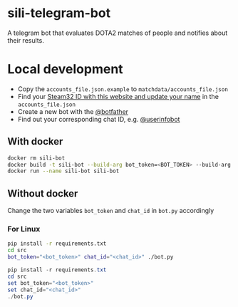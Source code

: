 # sili-telegram-bot

A telegram bot that evaluates DOTA2 matches of people and notifies about their results.

# Local development

- Copy the `accounts_file.json.example` to `matchdata/accounts_file.json`
- Find your [Steam32 ID with this website and update your name](https://steamid.xyz/) in the `accounts_file.json`
- Create a new bot with the [@botfather](https://t.me/botfather)
- Find out your corresponding chat ID, e.g. [@userinfobot](https://t.me/userinfobot)

## With docker

```bash
docker rm sili-bot
docker build -t sili-bot --build-arg bot_token=<BOT_TOKEN> --build-arg chat_id=<CHAT_ID> .
docker run --name sili-bot sili-bot
```

## Without docker

Change the two variables `bot_token` and `chat_id` in `bot.py` accordingly

### For Linux
```bash
pip install -r requirements.txt
cd src
bot_token="<bot_token>" chat_id="<chat_id>" ./bot.py
```

```powershell
pip install -r requirements.txt
cd src
set bot_token="<bot_token>" 
set chat_id="<chat_id>" 
./bot.py
```
